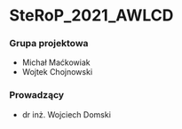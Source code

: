 # SteRoP_2021_AWLCD

### Grupa projektowa
* Michał Maćkowiak
* Wojtek Chojnowski

### Prowadzący
* dr inż. Wojciech Domski
